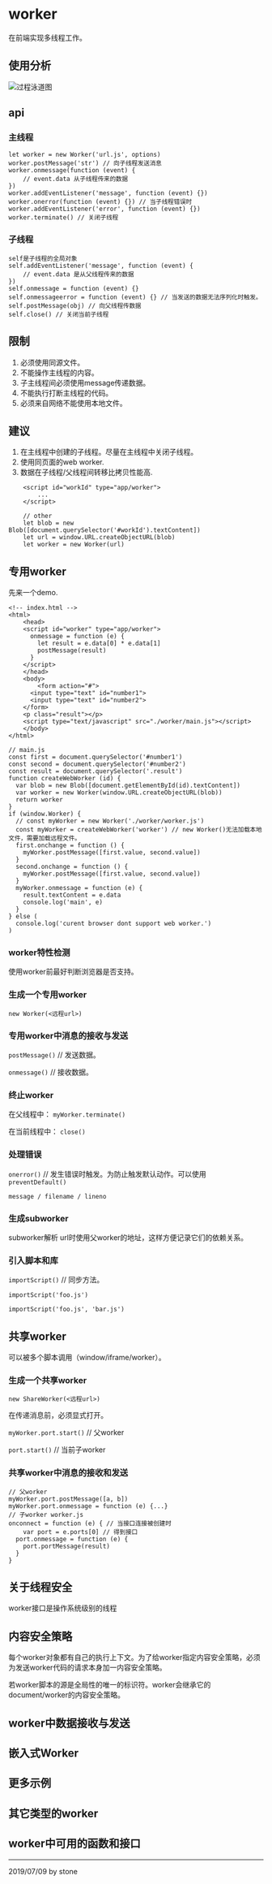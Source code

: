 # worker

在前端实现多线程工作。  

## 使用分析

![过程泳道图](../image/javascript/worker.png)  

## api

### 主线程

    let worker = new Worker('url.js', options)
    worker.postMessage('str') // 向子线程发送消息
    worker.onmessage(function (event) {
        // event.data 从子线程传来的数据
    })
    worker.addEventListener('message', function (event) {})
    worker.onerror(function (event) {}) // 当子线程错误时
    worker.addEventListener('error', function (event) {})
    worker.terminate() // 关闭子线程

### 子线程

    self是子线程的全局对象
    self.addEventListener('message', function (event) {
        // event.data 是从父线程传来的数据
    })
    self.onmessage = function (event) {}
    self.onmessageerror = function (event) {} // 当发送的数据无法序列化时触发。
    self.postMessage(obj) // 向父线程传数据
    self.close() // 关闭当前子线程

## 限制

1. 必须使用同源文件。  
2. 不能操作主线程的内容。  
3. 子主线程间必须使用message传递数据。  
4. 不能执行打断主线程的代码。  
5. 必须来自网络不能使用本地文件。  

## 建议

1. 在主线程中创建的子线程。尽量在主线程中关闭子线程。  
2. 使用同页面的web worker.  
3. 数据在子线程/父线程间转移比拷贝性能高.  

```
    <script id="workId" type="app/worker">
        ...
    </script>

    // other
    let blob = new Blob([document.querySelector('#workId').textContent])
    let url = window.URL.createObjectURL(blob)
    let worker = new Worker(url)
```

## 专用worker

先来一个demo.

```
<!-- index.html -->
<html>
    <head>
    <script id="worker" type="app/worker">
      onmessage = function (e) {
        let result = e.data[0] * e.data[1]
        postMessage(result)
      }
    </script>
    </head>
    <body>
        <form action="#">
      <input type="text" id="number1">
      <input type="text" id="number2">
    </form>
    <p class="result"></p>
    <script type="text/javascript" src="./worker/main.js"></script>
    </body>
</html>
```

```
// main.js
const first = document.querySelector('#number1')
const second = document.querySelector('#number2')
const result = document.querySelector('.result')
function createWebWorker (id) {
  var blob = new Blob([document.getElementById(id).textContent])
  var worker = new Worker(window.URL.createObjectURL(blob))
  return worker
}
if (window.Worker) {
  // const myWorker = new Worker('./worker/worker.js')
  const myWorker = createWebWorker('worker') // new Worker()无法加载本地文件，需要加载远程文件。
  first.onchange = function () {
    myWorker.postMessage([first.value, second.value])
  }
  second.onchange = function () {
    myWorker.postMessage([first.value, second.value])
  }
  myWorker.onmessage = function (e) {
    result.textContent = e.data
    console.log('main', e)
  }
} else (
  console.log('curent browser dont support web worker.')
)
```

### worker特性检测

使用worker前最好判断浏览器是否支持。

### 生成一个专用worker

`new Worker(<远程url>)`

### 专用worker中消息的接收与发送

`postMessage()` // 发送数据。

`onmessage()` // 接收数据。

### 终止worker

在父线程中： `myWorker.terminate()`

在当前线程中： `close()`

### 处理错误

`onerror()` // 发生错误时触发。为防止触发默认动作。可以使用`preventDefault()`

`message / filename / lineno`

### 生成subworker

subworker解析 url时使用父worker的地址，这样方便记录它们的依赖关系。

### 引入脚本和库

`importScript()` // 同步方法。

`importScript('foo.js')`

`importScript('foo.js', 'bar.js')`

## 共享worker

可以被多个脚本调用（window/iframe/worker）。

### 生成一个共享worker

`new ShareWorker(<远程url>)`

在传递消息前，必须显式打开。

`myWorker.port.start()` // 父worker

`port.start()` // 当前子worker

### 共享worker中消息的接收和发送

```
// 父worker
myWorker.port.postMessage([a, b])
myWorker.port.onmessage = function (e) {...}
// 子worker worker.js
onconnect = function (e) { // 当接口连接被创建时
    var port = e.ports[0] // 得到接口
  port.onmessage = function (e) {
    port.portMessage(result)
  }
}
```

## 关于线程安全

worker接口是操作系统级别的线程

## 内容安全策略

每个worker对象都有自己的执行上下文。为了给worker指定内容安全策略，必须为发送worker代码的请求本身加一内容安全策略。

若worker脚本的源是全局性的唯一的标识符。worker会继承它的document/worker的内容安全策略。

## worker中数据接收与发送

## 嵌入式Worker

## 更多示例

## 其它类型的worker

## worker中可用的函数和接口


---
2019/07/09 by stone
